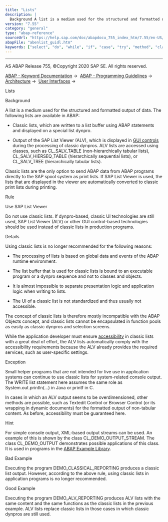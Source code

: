 ```yaml
---
title: "Lists"
description: |
  Background A list is a medium used for the structured and formatted output of data. The following lists are available in ABAP: -   Classic lists, which are written to a list buffer using ABAP statements and displayed on a special list dynpro. -   Output of the SAP List Viewer (ALV), which is display
version: "7.55"
category: "general"
type: "abap-reference"
sourceUrl: "https://help.sap.com/doc/abapdocu_755_index_htm/7.55/en-US/abenlist_guidl.htm"
abapFile: "abenlist_guidl.htm"
keywords: ["select", "do", "while", "if", "case", "try", "method", "class", "data", "abenlist", "guidl"]
---
```


* * *

AS ABAP Release 755, ©Copyright 2020 SAP SE. All rights reserved.

[ABAP - Keyword Documentation](https://help.sap.com/doc/abapdocu_755_index_htm/7.55/en-US/abenabap.htm) →  [ABAP - Programming Guidelines](https://help.sap.com/doc/abapdocu_755_index_htm/7.55/en-US/abenabap_pgl.htm) →  [Architecture](https://help.sap.com/doc/abapdocu_755_index_htm/7.55/en-US/abenarchitecture_guidl.htm) →  [User Interfaces](https://help.sap.com/doc/abapdocu_755_index_htm/7.55/en-US/abenuser_interfaces_guidl.htm) → 

Lists

Background

A list is a medium used for the structured and formatted output of data. The following lists are available in ABAP:

-   Classic lists, which are written to a list buffer using ABAP statements and displayed on a special list dynpro.

-   Output of the SAP List Viewer (ALV), which is displayed in [GUI controls](https://help.sap.com/doc/abapdocu_755_index_htm/7.55/en-US/abengui_control_glosry.htm "Glossary Entry") during the processing of classic dynpros. ALV lists are accessed using classes, such as CL\_SALV\_TABLE (non-hierarchically tabular lists), CL\_SALV\_HIERSEQ\_TABLE (hierarchically sequential lists), or CL\_SALV\_TREE (hierarchically tabular lists).

Classic lists are the only option to send ABAP data from ABAP programs directly to the SAP spool system as print lists. If SAP List Viewer is used, the lists that are displayed in the viewer are automatically converted to classic print lists during printing.

Rule

Use SAP List Viewer

Do not use classic lists. If dynpro-based, classic UI technologies are still used, SAP List Viewer (ALV) or other GUI control-based technologies should be used instead of classic lists in production programs.

Details

Using classic lists is no longer recommended for the following reasons:

-   The processing of lists is based on global data and events of the ABAP runtime environment.

-   The list buffer that is used for classic lists is bound to an executable program or a dynpro sequence and not to classes and objects.

-   It is almost impossible to separate presentation logic and application logic when writing to lists.

-   The UI of a classic list is not standardized and thus usually not accessible.

The concept of classic lists is therefore mostly incompatible with the ABAP Objects concept, and classic lists cannot be encapsulated in function pools as easily as classic dynpros and selection screens.

While the application developer must ensure [accessibility](https://help.sap.com/doc/abapdocu_755_index_htm/7.55/en-US/abenaccessibility_guidl.htm "Guideline") in classic lists with a great deal of effort, the ALV lists automatically comply with the accessibility requirements because the ALV already provides the required services, such as user-specific settings.

Exception

Small helper programs that are not intended for live use in application systems can continue to use classic lists for system-related console output. The WRITE list statement here assumes the same role as System.out.println(...) in Java or printf in C.

In cases in which an ALV output seems to be overdimensioned, other methods are possible, such as Textedit Control or Browser Control (or its wrapping in dynamic documents) for the formatted output of non-tabular content. As before, accessibility must be guaranteed here.

Hint

For simple console output, XML-based output streams can be used. An example of this is shown by the class CL\_DEMO\_OUTPUT\_STREAM. The class CL\_DEMO\_OUTPUT demonstrates possible applications of this class. It is used in programs in the [ABAP Example Library](https://help.sap.com/doc/abapdocu_755_index_htm/7.55/en-US/abenabap_examples.htm).

Bad Example

Executing the program DEMO\_CLASSICAL\_REPORTING produces a classic list output. However, according to the above rule, using classic lists in application programs is no longer recommended.

Good Example

Executing the program DEMO\_ALV\_REPORTING produces ALV lists with the same content and the same functions as the classic lists in the previous example. ALV lists replace classic lists in those cases in which classic dynpros are still used.
